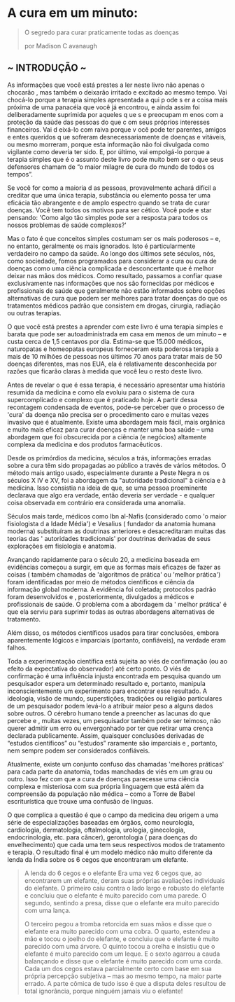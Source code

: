 # A cura em um minuto:

> O segredo para curar praticamente todas as doenças
> 
> por Madison C avanaugh


## ~ INTRODUÇÃO ~ 

As informações que você está prestes a ler neste livro não apenas o chocarão , mas também o deixarão irritado e excitado ao mesmo tempo. Vai chocá-lo porque a terapia simples apresentada a qui p ode s er a coisa mais próxima de uma panacéia que você já encontrou, e ainda assim foi deliberadamente suprimida por aqueles q ue s e preocupam m enos com a proteção da saúde das pessoas do que c om seus próprios interesses financeiros. Vai d eixá-lo com raiva porque v ocê pode ter parentes, amigos e entes queridos q ue sofreram desnecessariamente de doenças e vitáveis, ou mesmo morreram, porque esta informação não foi divulgada como vigilante como deveria ter sido. E, por último, vai empolgá-lo porque a terapia simples que é o assunto deste livro pode muito bem ser o que seus defensores chamam de “o maior milagre de cura do mundo de todos os tempos”.

Se você for como a maioria d as pessoas, provavelmente achará difícil a creditar que uma única terapia, substância ou elemento possa ter uma eficácia tão abrangente e de amplo espectro quando se trata de curar doenças. Você tem todos os motivos para ser cético. Você pode e star pensando: 'Como algo tão simples pode ser a resposta para todos os nossos problemas de saúde complexos?'

Mas o fato é que conceitos simples costumam ser os mais poderosos – e, no entanto, geralmente os mais ignorados. Isto é particularmente verdadeiro no campo da saúde. Ao longo dos últimos sete séculos, nós, como sociedade, fomos programados para considerar a cura ou cura de doenças como uma ciência complicada e desconcertante que é melhor deixar nas mãos dos médicos. Como resultado, passamos a confiar quase exclusivamente nas informações que nos são fornecidas por médicos e profissionais de saúde que geralmente não estão informados sobre opções alternativas de cura que podem ser melhores para tratar doenças do que os tratamentos médicos padrão que consistem em drogas, cirurgia, radiação ou outras terapias.

O que você está prestes a aprender com este livro é uma terapia simples e barata que pode ser autoadministrada em casa em menos de um minuto – e custa cerca de 1,5 centavos por dia. Estima-se que 15.000 médicos, naturopatas e homeopatas europeus forneceram esta poderosa terapia a mais de 10 milhões de pessoas nos últimos 70 anos para tratar mais de 50 doenças diferentes, mas nos EUA, ela é relativamente desconhecida por razões que ficarão claras à medida que você leu o resto deste livro.

Antes de revelar o que é essa terapia, é necessário apresentar uma história resumida da medicina e como ela evoluiu para o sistema de cura supercomplicado e complexo que é praticado hoje. A partir dessa recontagem condensada de eventos, pode-se perceber que o processo de 'cura' da doença não precisa ser o procedimento caro e muitas vezes invasivo que é atualmente. Existe uma abordagem mais fácil, mais orgânica e muito mais eficaz para curar doenças e manter uma boa saúde – uma abordagem que foi obscurecida por a ciência (e negócios) altamente complexa da medicina e dos produtos farmacêuticos.

Desde os primórdios da medicina, séculos a trás, informações erradas sobre a cura têm sido propagadas ao público a través de vários métodos. O método mais antigo usado, especialmente durante a Peste Negra n os séculos X IV e XV, foi a abordagem da "autoridade tradicional" à ciência e à medicina. Isso consistia na ideia de que, se uma pessoa proeminente declarava que algo era verdade, então deveria ser verdade - e qualquer coisa observada em contrário era considerada uma anomalia.

Séculos mais tarde, médicos como Ibn al-Nafis (considerado como 'o maior fisiologista d a Idade Média') e Vesalius ( fundador da anatomia humana moderna) substituíram as doutrinas anteriores e desacreditaram muitas das teorias das ' autoridades tradicionais' por doutrinas derivadas de seus explorações em fisiologia e anatomia.

Avançando rapidamente para o século 20, a medicina baseada em evidências começou a surgir, em que as formas mais eficazes de fazer as coisas ( também chamadas de 'algoritmos de prática' ou 'melhor prática') foram identificadas por meio de métodos científicos e ciência da informação global moderna. A evidência foi coletada; protocolos padrão foram desenvolvidos e , posteriormente, divulgados a médicos e profissionais de saúde. O problema com a abordagem da ' melhor prática' é que ela serviu para suprimir todas as outras abordagens alternativas de tratamento.

Além disso, os métodos científicos usados para tirar conclusões, embora aparentemente lógicos e imparciais (portanto, confiáveis), na verdade eram falhos.

Toda a experimentação científica está sujeita ao viés de confirmação (ou ao efeito da expectativa do observador) até certo ponto.
O viés de confirmação é uma influência injusta encontrada em pesquisa quando um pesquisador espera um determinado resultado e, portanto, manipula inconscientemente um experimento para encontrar esse resultado. A ideologia, visão de mundo, superstições, tradições ou religião particulares de um pesquisador podem levá-lo a atribuir maior peso a alguns dados sobre outros. O cérebro humano tende a preencher as lacunas do que percebe e , muitas vezes, um pesquisador também pode ser teimoso, não querer admitir um erro ou envergonhado por ter que retirar uma crença declarada publicamente. Assim, quaisquer conclusões derivadas de “estudos científicos” ou “estudos” raramente são imparciais e , portanto, nem sempre podem ser considerados confiáveis.

Atualmente, existe um conjunto confuso das chamadas 'melhores práticas' para cada parte da anatomia, todas manchadas de viés em um grau ou outro. Isso fez com que a cura de doenças parecesse uma ciência complexa e misteriosa com sua própria linguagem que está além da compreensão da população não médica – como a Torre de Babel escriturística que trouxe uma confusão de línguas.

O que complica a questão é que o campo da medicina deu origem a uma série de especializações baseadas em órgãos, como neurologia, cardiologia, dermatologia, oftalmologia, urologia, ginecologia, endocrinologia, etc. para câncer), gerontologia ( para doenças do envelhecimento) que cada uma tem seus respectivos modos de tratamento e terapia. O resultado final é um modelo médico não muito diferente da lenda da Índia sobre os 6 cegos que encontraram um elefante.

> A lenda do  6 cegos e o elefante  Era uma vez 6 cegos que, ao encontrarem um elefante,  deram suas próprias avaliações individuais do elefante. O  primeiro caiu contra o lado largo e robusto do elefante e  concluiu que o elefante é muito parecido com uma parede. O  segundo, sentindo a presa, disse que o elefante era muito  parecido com uma lança.  
> 
> O terceiro pegou a tromba retorcida em suas mãos e disse  que o elefante era muito parecido com uma cobra. O quarto,  estendeu a mão e tocou o joelho do elefante, e concluiu que  o elefante é muito parecido com uma árvore. O quinto tocou  a orelha e insistiu que o elefante é muito parecido com um  leque. E o sexto agarrou a cauda balançando e disse que o  elefante é muito parecido com uma corda. Cada um dos  cegos estava parcialmente certo com base em sua própria  percepção subjetiva – mas ao mesmo tempo, na maior parte  errado. A parte cômica de tudo isso é que a disputa deles  resultou de total ignorância, porque ninguém jamais viu o  elefante!  

